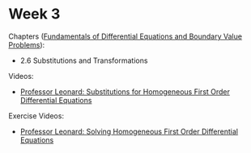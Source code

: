 # Week 3

Chapters ([Fundamentals of Differential Equations and Boundary Value Problems](https://annas-archive.org/md5/56a244ea4a50552e7ba39a4f16bd0d2c)):
- 2.6 Substitutions and Transformations

Videos:
- [Professor Leonard: Substitutions for Homogeneous First Order Differential Equations](https://www.youtube.com/watch?v=IRNl1ynIgco&list=PLDesaqWTN6ESPaHy2QUKVaXNZuQNxkYQ_)

Exercise Videos:
- [Professor Leonard: Solving Homogeneous First Order Differential Equations](https://www.youtube.com/watch?v=-hGuLw4YxIM&list=PLDesaqWTN6ESPaHy2QUKVaXNZuQNxkYQ_)